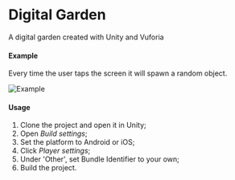 # Digital Garden
A digital garden created with Unity and Vuforia

#### Example
Every time the user taps the screen it will spawn a random object.

![Example](https://github.com/joostdelange/digital-garden/blob/master/blob/ScreenRecording_04-02-2019%2015-20-44.gif?raw=true)

#### Usage
1. Clone the project and open it in Unity;
2. Open *Build settings*;
3. Set the platform to Android or iOS;
4. Click *Player settings*;
5. Under 'Other', set Bundle Identifier to your own;
6. Build the project.